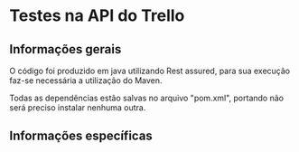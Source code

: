 # Testes na API do Trello 

## Informações gerais

O código foi produzido em java utilizando Rest assured, para sua execução faz-se necessária a utilização do Maven.

Todas as dependências estão salvas no arquivo "pom.xml", portando não será preciso instalar nenhuma outra.

## Informações específicas



 
